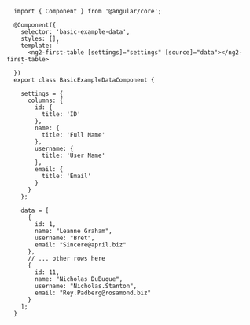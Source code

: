 
      import { Component } from '@angular/core';

      @Component({
        selector: 'basic-example-data',
        styles: [],
        template: `
          <ng2-first-table [settings]="settings" [source]="data"></ng2-first-table>
        `
      })
      export class BasicExampleDataComponent {

        settings = {
          columns: {
            id: {
              title: 'ID'
            },
            name: {
              title: 'Full Name'
            },
            username: {
              title: 'User Name'
            },
            email: {
              title: 'Email'
            }
          }
        };
        
        data = [
          {
            id: 1,
            name: "Leanne Graham",
            username: "Bret",
            email: "Sincere@april.biz"
          },
          // ... other rows here
          {
            id: 11,
            name: "Nicholas DuBuque",
            username: "Nicholas.Stanton",
            email: "Rey.Padberg@rosamond.biz"
          }
        ];
      }
